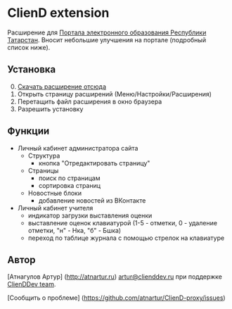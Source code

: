 # ClienD extension

Расширение для [Портала электронного образования Республики Татарстан](http://edu.tatar.ru). Вносит небольшие улучшения на портале (подробный список ниже).

## Установка

0. [Скачать расширение отсюда](https://github.com/ClienDDev/ClienD-ext/releases/latest)
0. Открыть страницу расширений (Меню/Настройки/Расширения)
0. Перетащить файл расширения в окно браузера
0. Разрешить установку

## Функции

- Личный кабинет администратора сайта
	- Структура
        - кнопка "Отредактировать страницу"
    - Страницы
        - поиск по страницам
        - сортировка страниц
    - Новостные блоки
        - добавление новостей из ВКонтакте
- Личный кабинет учителя
    - индикатор загрузки выставления оценки
    - выставление оценок клавиатурой (1-5 - отметки, 0 - удаление отметки, "н" - Нка, "б" - Бшка)
    - переход по таблице журнала с помощью стрелок на клавиатуре
    
## Автор
[Атнагулов Артур] (http://atnartur.ru) <artur@clienddev.ru> при поддержке [ClienDDev team](http://clienddev.ru).

[Сообщить о проблеме] (https://github.com/atnartur/ClienD-proxy/issues)